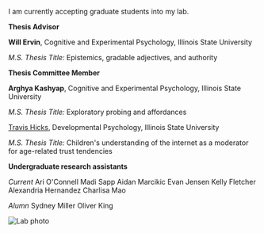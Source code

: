 I am currently accepting graduate students into my lab. 


**Thesis Advisor**

**Will Ervin**, Cognitive and Experimental Psychology, Illinois State University

_M.S. Thesis Title:_ Epistemics, gradable adjectives, and authority


**Thesis Committee Member**

**Arghya Kashyap**, Cognitive and Experimental Psychology, Illinois State University


_M.S. Thesis Title:_ Exploratory probing and affordances




[Travis Hicks](https://www.linkedin.com/in/travis-hicks-692519123/), Developmental Psychology, Illinois State University


_M.S. Thesis Title:_ Children's understanding of the internet as a moderator for age-related trust tendencies




**Undergraduate research assistants**

_Current_
Ari O'Connell
Madi Sapp
Aidan Marcikic
Evan Jensen
Kelly Fletcher
Alexandria Hernandez
Charlisa Mao



_Alumn_
Sydney Miller
Oliver King


![Lab photo](assets/labphoto2024.jpg)


